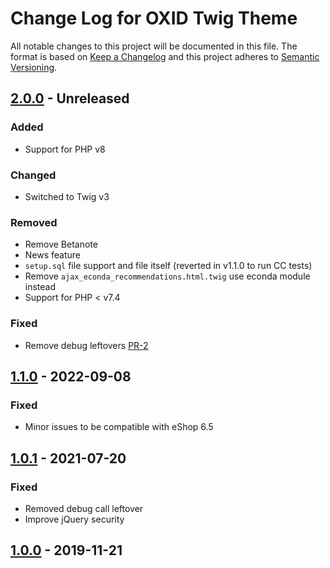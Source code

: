 # Change Log for OXID Twig Theme

All notable changes to this project will be documented in this file.
The format is based on [Keep a Changelog](http://keepachangelog.com/)
and this project adheres to [Semantic Versioning](http://semver.org/).

## [2.0.0] - Unreleased

### Added
- Support for PHP v8

### Changed
- Switched to Twig v3

### Removed
- Remove Betanote
- News feature
- `setup.sql` file support and file itself (reverted in v1.1.0 to run CC tests)
- Remove `ajax_econda_recommendations.html.twig` use econda module instead
- Support for PHP < v7.4

### Fixed
- Remove debug leftovers [PR-2](https://github.com/OXID-eSales/twig-theme/pull/2)

## [1.1.0] - 2022-09-08

### Fixed
- Minor issues to be compatible with eShop 6.5

## [1.0.1] - 2021-07-20

### Fixed
- Removed debug call leftover
- Improve jQuery security

## [1.0.0] - 2019-11-21

[2.0.0]: https://github.com/OXID-eSales/twig-theme/compare/v1.1.0...b-7.0.x
[1.1.0]: https://github.com/OXID-eSales/twig-theme/compare/v1.0.1...v1.1.0
[1.0.1]: https://github.com/OXID-eSales/twig-theme/compare/v1.0.0...v1.0.1
[1.0.0]: https://github.com/OXID-eSales/twig-theme/releases/tag/v1.0.0
